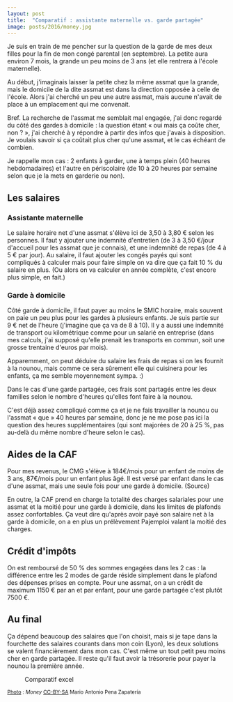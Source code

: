 ```yaml
---
layout: post
title:  "Comparatif : assistante maternelle vs. garde partagée"
image: posts/2016/money.jpg
---
```


Je suis en train de me pencher sur la question de la garde de mes deux filles pour la fin de mon congé parental (en septembre). La petite aura environ 7 mois, la grande un peu moins de 3 ans (et elle rentrera à l'école maternelle).

Au début, j'imaginais laisser la petite chez la même assmat que la grande, mais le domicile de la dite assmat est dans la direction opposée à celle de l'école. Alors j'ai cherché un peu une autre assmat, mais aucune n'avait de place à un emplacement qui me convenait.

Bref. La recherche de l'assmat me semblait mal engagée, j'ai donc regardé du côté des gardes à domicile : la question étant « oui mais ça coûte cher, non ? », j'ai cherché à y répondre à partir des infos que j'avais à disposition. Je voulais savoir si ça coûtait plus cher qu'une assmat, et le cas échéant de combien.

Je rappelle mon cas : 2 enfants à garder, une à temps plein (40 heures hebdomadaires) et l'autre en périscolaire (de 10 à 20 heures par semaine selon que je la mets en garderie ou non).

## Les salaires

### Assistante maternelle

Le salaire horaire net d'une assmat s'élève ici de 3,50 à 3,80 € selon les personnes. Il faut y ajouter une indemnité d'entretien (de 3 à 3,50 €/jour d'accueil pour les assmat que je connais), et une indemnité de repas (de 4 à 5 € par jour). Au salaire, il faut ajouter les congés payés qui sont compliqués à calculer mais pour faire simple on va dire que ça fait 10 % du salaire en plus. (Ou alors on va calculer en année complète, c'est encore plus simple, en fait.)

### Garde à domicile 

Côté garde à domicile, il faut payer au moins le SMIC horaire, mais souvent on paie un peu plus pour les gardes à plusieurs enfants. Je suis partie sur 9 € net de l'heure (j'imagine que ça va de 8 à 10). Il y a aussi une indemnité de transport ou kilométrique comme pour un salarié en entreprise (dans mes calculs, j'ai supposé qu'elle prenait les transports en commun, soit une grosse trentaine d'euros par mois).

Apparemment, on peut déduire du salaire les frais de repas si on les fournit à la nounou, mais comme ce sera sûrement elle qui cuisinera pour les enfants, ça me semble moyennement sympa. :)

Dans le cas d'une garde partagée, ces frais sont partagés entre les deux familles selon le nombre d'heures qu'elles font faire à la nounou.

C'est déjà assez compliqué comme ça et je ne fais travailler la nounou ou l'assmat « que » 40 heures par semaine, donc je ne me pose pas ici la question des heures supplémentaires (qui sont majorées de 20 à 25 %, pas au-delà du même nombre d'heure selon le cas).

## Aides de la CAF

Pour mes revenus, le CMG s'élève à 184€/mois pour un enfant de moins de 3 ans, 87€/mois pour un enfant plus âgé. Il est versé par enfant dans le cas d'une assmat, mais une seule fois pour une garde à domicile. (Source)

En outre, la CAF prend en charge la totalité des charges salariales pour une assmat et la moitié pour une garde à domicile, dans les limites de plafonds assez confortables. Ça veut dire qu'après avoir payé son salaire net à la garde à domicile, on a en plus un prélèvement Pajemploi valant la moitié des charges.

## Crédit d'impôts

On est remboursé de 50 % des sommes engagées dans les 2 cas : la différence entre les 2 modes de garde réside simplement dans le plafond des dépenses prises en compte.
Pour une assmat, on a un crédit de maximum 1150 € par an et par enfant, pour une garde partagée c'est plutôt 7500 €.

## Au final

Ça dépend beaucoup des salaires que l'on choisit, mais si je tape dans la fourchette des salaires courants dans mon coin (Lyon), les deux solutions se valent financièrement dans mon cas. C'est même un tout petit peu moins cher en garde partagée. Il reste qu'il faut avoir la trésorerie pour payer la nounou la première année.

<figure>
    <img src="{{ '/assets/img/posts/2016/comparatif.jpg' | prepend: site.baseurl }}" alt=""> 
    <figcaption>Comparatif excel</figcaption>
</figure>


<small class="credit"><a href="https://flic.kr/p/fTr2eB">Photo</a> : <em>Money</em> <a href="https://creativecommons.org/licenses/by-sa/2.0/">CC-BY-SA</a> 
Mario Antonio Pena Zapatería</small>

